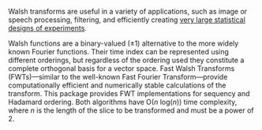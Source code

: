 Walsh transforms are useful in a variety of applications, such as image or
speech processing, filtering, and efficiently creating [very large statistical
designs of experiments](https://core.ac.uk/download/pdf/36728443.pdf).

Walsh functions are a binary-valued (±1) alternative to the more widely known
Fourier functions. Their time index can be represented using different orderings,
but regardless of the ordering used they constitute a complete orthogonal basis
for a vector space. Fast Walsh Transforms (FWTs)&mdash;similar to the well-known
Fast Fourier Transform&mdash;provide computationally efficient and numerically
stable calculations of the transform. This package provides FWT implementations
for sequency and Hadamard ordering. Both algorithms have O(*n* log(*n*)) time
complexity, where *n* is the length of the slice to be transformed and must
be a power of 2.
